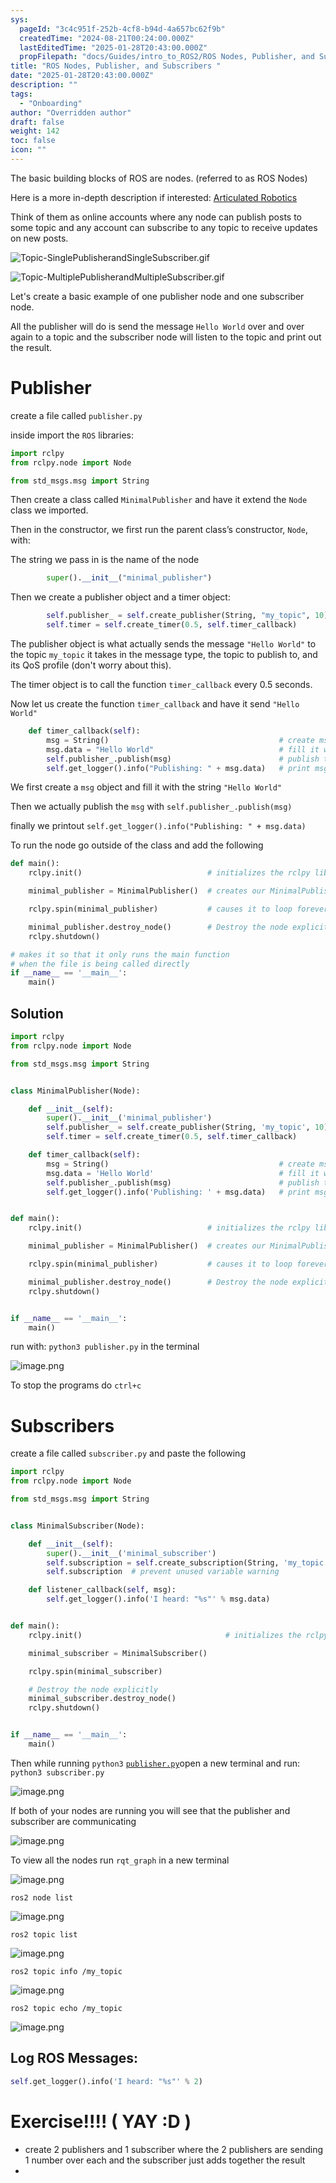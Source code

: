```yaml
---
sys:
  pageId: "3c4c951f-252b-4cf8-b94d-4a657bc62f9b"
  createdTime: "2024-08-21T00:24:00.000Z"
  lastEditedTime: "2025-01-28T20:43:00.000Z"
  propFilepath: "docs/Guides/intro_to_ROS2/ROS Nodes, Publisher, and Subscribers .md"
title: "ROS Nodes, Publisher, and Subscribers "
date: "2025-01-28T20:43:00.000Z"
description: ""
tags:
  - "Onboarding"
author: "Overridden author"
draft: false
weight: 142
toc: false
icon: ""
---
```


The basic building blocks of ROS are nodes. (referred to as ROS Nodes)

Here is a more in-depth description if interested: [Articulated Robotics](https://articulatedrobotics.xyz/tutorials/ready-for-ros/ros-overview#2-nodes)

Think of them as online accounts where any node can publish posts to some topic and any account can subscribe to any topic to receive updates on new posts.

![Topic-SinglePublisherandSingleSubscriber.gif](https://docs.ros.org/en/humble/_images/Topic-SinglePublisherandSingleSubscriber.gif)

![Topic-MultiplePublisherandMultipleSubscriber.gif](https://docs.ros.org/en/humble/_images/Topic-MultiplePublisherandMultipleSubscriber.gif)

Let's create a basic example of one publisher node and one subscriber node.

All the publisher will do is send the message `Hello World` over and over again to a topic and the subscriber node will listen to the topic and print out the result.

# Publisher

create a file called `publisher.py` 

inside import the `ROS` libraries:

```python
import rclpy
from rclpy.node import Node

from std_msgs.msg import String
```

Then create a class called `MinimalPublisher` and have it extend the `Node` class we imported.

Then in the constructor, we first run the parent class’s constructor, `Node`, with:

The string we pass in is the name of the node

```python
        super().__init__("minimal_publisher")
```

Then we create a publisher object and a timer object:

```python
        self.publisher_ = self.create_publisher(String, "my_topic", 10)
        self.timer = self.create_timer(0.5, self.timer_callback)
```

The publisher object is what actually sends the message `"Hello World"` to the topic `my_topic` it takes in the message type, the topic to publish to, and its QoS profile (don't worry about this).

The timer object is to call the function `timer_callback` every 0.5 seconds.

Now let us create the function `timer_callback` and have it send `"Hello World"`

```python
    def timer_callback(self):
        msg = String()                                      # create msg object
        msg.data = "Hello World"                            # fill it with data
        self.publisher_.publish(msg)                        # publish the message
        self.get_logger().info("Publishing: " + msg.data)   # print msg
```

We first create a `msg` object and fill it with the string `"Hello World"`

Then we actually publish the `msg` with `self.publisher_.publish(msg)`

finally we printout `self.get_logger().info("Publishing: " + msg.data)`

To run the node go outside of the class and add the following

```python
def main():
    rclpy.init()                            # initializes the rclpy library

    minimal_publisher = MinimalPublisher()  # creates our MinimalPublisher object

    rclpy.spin(minimal_publisher)           # causes it to loop forever

    minimal_publisher.destroy_node()        # Destroy the node explicitly
    rclpy.shutdown()

# makes it so that it only runs the main function
# when the file is being called directly
if __name__ == '__main__': 
    main()
```

## Solution

```python
import rclpy
from rclpy.node import Node

from std_msgs.msg import String


class MinimalPublisher(Node):

    def __init__(self):
        super().__init__('minimal_publisher')
        self.publisher_ = self.create_publisher(String, 'my_topic', 10)
        self.timer = self.create_timer(0.5, self.timer_callback)

    def timer_callback(self):
        msg = String()                                      # create msg object
        msg.data = 'Hello World'                            # fill it with data
        self.publisher_.publish(msg)                        # publish the message
        self.get_logger().info('Publishing: ' + msg.data)   # print msg


def main():
    rclpy.init()                            # initializes the rclpy library

    minimal_publisher = MinimalPublisher()  # creates our MinimalPublisher object

    rclpy.spin(minimal_publisher)           # causes it to loop forever

    minimal_publisher.destroy_node()        # Destroy the node explicitly
    rclpy.shutdown()


if __name__ == '__main__':
    main()
```

run with: `python3 publisher.py` in the terminal

![image.png](https://prod-files-secure.s3.us-west-2.amazonaws.com/d518164a-d88e-44d1-a4ee-3adb3bd8bce0/9214accb-ad5b-44f1-a31c-b3167c59138b/image.png?X-Amz-Algorithm=AWS4-HMAC-SHA256&X-Amz-Content-Sha256=UNSIGNED-PAYLOAD&X-Amz-Credential=ASIAZI2LB466Y7XDHT4A%2F20250604%2Fus-west-2%2Fs3%2Faws4_request&X-Amz-Date=20250604T230833Z&X-Amz-Expires=3600&X-Amz-Security-Token=IQoJb3JpZ2luX2VjEF4aCXVzLXdlc3QtMiJHMEUCIQCJRH5wzlJ11Oaf0lkzM8Ngl0KZuz9FRoClBJ8j2nRWBAIgWeLGMou%2Fd9u2OdbTRCShZHbi1wsNiFPpq11HwbxTDjAq%2FwMINxAAGgw2Mzc0MjMxODM4MDUiDGgRAwzFgEk4Yf4beCrcA%2F5KTZKA7JYoZT%2BBUAPjTxGjSOd%2Benup0lhpPKnCixR3WPbFImNHqyZ4qZqs9Asm6vn8fc%2BeSTpzjpgCoR%2FKOW3uFwC%2FSBMqDOq9ySOGq8zyNbIci9Ozo0cy%2BzDE5Xnh%2F8a%2Fki20LZNV9tGRuC5qdtiENdK%2BbPppBSVSRIUPQJxTrKpZg2KOF7tKexrPpXLfRzU%2BjoVVSc9VzSqam%2FE%2BaUiBNVCyybhM6htO7wdzWZdNJyEcfD23DfOir8fEHh20Aj9ypSRMV0%2FqiAcNFijVJcIA4tpdqVqEvDH9dfTIxWw4K0FE7Tt1iINTBKGuSjiPaR%2FquxHtYlmkoWnLz8PH5Zr1%2FghKS1fGyA5Xo4A19yN%2F2rwhSsUDAm2gvirYBZqkfjrtyPTUO0jIzbEgjSCb%2BGtX5rhFbjWYmFhs9q2asINVUALOWRCifcultHVPFK7K2r2kz%2FCC0IJKhDDdEk%2BowqNPX4hpFpiwM0pqSt52WiRCaRVFNh5%2FGT0j5nZJLmyB1iZ42FrWYp1HB6cLCe6KEX92rsfULlmp5Y4DVTuee8AwJs8ietU%2BxQFjpIV%2BsVyFJ8S%2B9eNQSBKPL%2BkgDjcu40wXWORnk63JqW9iiO7tVU0uHssVGKF1VMZJYrUTMLCFg8IGOqUBCDsVbb2VZtsgGkXzUXHUwQYq8f7Xmhk3QWYxY0sNVttTVgTF4veeGtPjAqN8mbDPJxudqzIHPwKRiTcA3y72UGjQSqaK9%2FU3b7wCwSWjzAgxfxAVHBNEioRg5ztwS7XHFEtHmC8HgdZPqS8y4ri0aABp57ZzvJZmJ0Whwd0pTruvudFTSE0ExuPT5aT4FQM0fhs3HtxGHP44%2BcoIgnjZKj%2B713J4&X-Amz-Signature=63fe1e7756ad6f55d3732225ba8c941c7fb908ca96b89b15b4d4be8a79381985&X-Amz-SignedHeaders=host&x-id=GetObject)

To stop the programs do `ctrl+c`

# Subscribers

create a file called `subscriber.py` and paste the following

```python
import rclpy
from rclpy.node import Node

from std_msgs.msg import String


class MinimalSubscriber(Node):

    def __init__(self):
        super().__init__('minimal_subscriber')
        self.subscription = self.create_subscription(String, 'my_topic', self.listener_callback, 10)
        self.subscription  # prevent unused variable warning

    def listener_callback(self, msg):
        self.get_logger().info('I heard: "%s"' % msg.data)


def main():
    rclpy.init()                                # initializes the rclpy library

    minimal_subscriber = MinimalSubscriber()

    rclpy.spin(minimal_subscriber)

    # Destroy the node explicitly
    minimal_subscriber.destroy_node()
    rclpy.shutdown()


if __name__ == '__main__':
    main()
```

Then while running `python3` [`publisher.py`](http://publisher.py/)open a new terminal and run: `python3 subscriber.py` 

![image.png](https://prod-files-secure.s3.us-west-2.amazonaws.com/d518164a-d88e-44d1-a4ee-3adb3bd8bce0/611fccf2-c738-4dbd-94e9-98f209092866/image.png?X-Amz-Algorithm=AWS4-HMAC-SHA256&X-Amz-Content-Sha256=UNSIGNED-PAYLOAD&X-Amz-Credential=ASIAZI2LB466Y7XDHT4A%2F20250604%2Fus-west-2%2Fs3%2Faws4_request&X-Amz-Date=20250604T230833Z&X-Amz-Expires=3600&X-Amz-Security-Token=IQoJb3JpZ2luX2VjEF4aCXVzLXdlc3QtMiJHMEUCIQCJRH5wzlJ11Oaf0lkzM8Ngl0KZuz9FRoClBJ8j2nRWBAIgWeLGMou%2Fd9u2OdbTRCShZHbi1wsNiFPpq11HwbxTDjAq%2FwMINxAAGgw2Mzc0MjMxODM4MDUiDGgRAwzFgEk4Yf4beCrcA%2F5KTZKA7JYoZT%2BBUAPjTxGjSOd%2Benup0lhpPKnCixR3WPbFImNHqyZ4qZqs9Asm6vn8fc%2BeSTpzjpgCoR%2FKOW3uFwC%2FSBMqDOq9ySOGq8zyNbIci9Ozo0cy%2BzDE5Xnh%2F8a%2Fki20LZNV9tGRuC5qdtiENdK%2BbPppBSVSRIUPQJxTrKpZg2KOF7tKexrPpXLfRzU%2BjoVVSc9VzSqam%2FE%2BaUiBNVCyybhM6htO7wdzWZdNJyEcfD23DfOir8fEHh20Aj9ypSRMV0%2FqiAcNFijVJcIA4tpdqVqEvDH9dfTIxWw4K0FE7Tt1iINTBKGuSjiPaR%2FquxHtYlmkoWnLz8PH5Zr1%2FghKS1fGyA5Xo4A19yN%2F2rwhSsUDAm2gvirYBZqkfjrtyPTUO0jIzbEgjSCb%2BGtX5rhFbjWYmFhs9q2asINVUALOWRCifcultHVPFK7K2r2kz%2FCC0IJKhDDdEk%2BowqNPX4hpFpiwM0pqSt52WiRCaRVFNh5%2FGT0j5nZJLmyB1iZ42FrWYp1HB6cLCe6KEX92rsfULlmp5Y4DVTuee8AwJs8ietU%2BxQFjpIV%2BsVyFJ8S%2B9eNQSBKPL%2BkgDjcu40wXWORnk63JqW9iiO7tVU0uHssVGKF1VMZJYrUTMLCFg8IGOqUBCDsVbb2VZtsgGkXzUXHUwQYq8f7Xmhk3QWYxY0sNVttTVgTF4veeGtPjAqN8mbDPJxudqzIHPwKRiTcA3y72UGjQSqaK9%2FU3b7wCwSWjzAgxfxAVHBNEioRg5ztwS7XHFEtHmC8HgdZPqS8y4ri0aABp57ZzvJZmJ0Whwd0pTruvudFTSE0ExuPT5aT4FQM0fhs3HtxGHP44%2BcoIgnjZKj%2B713J4&X-Amz-Signature=d69ec1e15224e41fce26b08271cc5b3a5c1307a08facc81976669c8b25ce8245&X-Amz-SignedHeaders=host&x-id=GetObject)

If both of your nodes are running you will see that the publisher and subscriber are communicating

![image.png](https://prod-files-secure.s3.us-west-2.amazonaws.com/d518164a-d88e-44d1-a4ee-3adb3bd8bce0/eea428b5-1cf0-43bb-a30b-81cbaf6c5c78/image.png?X-Amz-Algorithm=AWS4-HMAC-SHA256&X-Amz-Content-Sha256=UNSIGNED-PAYLOAD&X-Amz-Credential=ASIAZI2LB466Y7XDHT4A%2F20250604%2Fus-west-2%2Fs3%2Faws4_request&X-Amz-Date=20250604T230833Z&X-Amz-Expires=3600&X-Amz-Security-Token=IQoJb3JpZ2luX2VjEF4aCXVzLXdlc3QtMiJHMEUCIQCJRH5wzlJ11Oaf0lkzM8Ngl0KZuz9FRoClBJ8j2nRWBAIgWeLGMou%2Fd9u2OdbTRCShZHbi1wsNiFPpq11HwbxTDjAq%2FwMINxAAGgw2Mzc0MjMxODM4MDUiDGgRAwzFgEk4Yf4beCrcA%2F5KTZKA7JYoZT%2BBUAPjTxGjSOd%2Benup0lhpPKnCixR3WPbFImNHqyZ4qZqs9Asm6vn8fc%2BeSTpzjpgCoR%2FKOW3uFwC%2FSBMqDOq9ySOGq8zyNbIci9Ozo0cy%2BzDE5Xnh%2F8a%2Fki20LZNV9tGRuC5qdtiENdK%2BbPppBSVSRIUPQJxTrKpZg2KOF7tKexrPpXLfRzU%2BjoVVSc9VzSqam%2FE%2BaUiBNVCyybhM6htO7wdzWZdNJyEcfD23DfOir8fEHh20Aj9ypSRMV0%2FqiAcNFijVJcIA4tpdqVqEvDH9dfTIxWw4K0FE7Tt1iINTBKGuSjiPaR%2FquxHtYlmkoWnLz8PH5Zr1%2FghKS1fGyA5Xo4A19yN%2F2rwhSsUDAm2gvirYBZqkfjrtyPTUO0jIzbEgjSCb%2BGtX5rhFbjWYmFhs9q2asINVUALOWRCifcultHVPFK7K2r2kz%2FCC0IJKhDDdEk%2BowqNPX4hpFpiwM0pqSt52WiRCaRVFNh5%2FGT0j5nZJLmyB1iZ42FrWYp1HB6cLCe6KEX92rsfULlmp5Y4DVTuee8AwJs8ietU%2BxQFjpIV%2BsVyFJ8S%2B9eNQSBKPL%2BkgDjcu40wXWORnk63JqW9iiO7tVU0uHssVGKF1VMZJYrUTMLCFg8IGOqUBCDsVbb2VZtsgGkXzUXHUwQYq8f7Xmhk3QWYxY0sNVttTVgTF4veeGtPjAqN8mbDPJxudqzIHPwKRiTcA3y72UGjQSqaK9%2FU3b7wCwSWjzAgxfxAVHBNEioRg5ztwS7XHFEtHmC8HgdZPqS8y4ri0aABp57ZzvJZmJ0Whwd0pTruvudFTSE0ExuPT5aT4FQM0fhs3HtxGHP44%2BcoIgnjZKj%2B713J4&X-Amz-Signature=f602d95523aa7718d5ded9c8bf6ee73d4304b8eb5d2501af1783a5cca68c8457&X-Amz-SignedHeaders=host&x-id=GetObject)

To view all the nodes run `rqt_graph` in a new terminal

![image.png](https://prod-files-secure.s3.us-west-2.amazonaws.com/d518164a-d88e-44d1-a4ee-3adb3bd8bce0/1d98e964-4318-4d62-b5c4-8c8f78368598/image.png?X-Amz-Algorithm=AWS4-HMAC-SHA256&X-Amz-Content-Sha256=UNSIGNED-PAYLOAD&X-Amz-Credential=ASIAZI2LB466Y7XDHT4A%2F20250604%2Fus-west-2%2Fs3%2Faws4_request&X-Amz-Date=20250604T230833Z&X-Amz-Expires=3600&X-Amz-Security-Token=IQoJb3JpZ2luX2VjEF4aCXVzLXdlc3QtMiJHMEUCIQCJRH5wzlJ11Oaf0lkzM8Ngl0KZuz9FRoClBJ8j2nRWBAIgWeLGMou%2Fd9u2OdbTRCShZHbi1wsNiFPpq11HwbxTDjAq%2FwMINxAAGgw2Mzc0MjMxODM4MDUiDGgRAwzFgEk4Yf4beCrcA%2F5KTZKA7JYoZT%2BBUAPjTxGjSOd%2Benup0lhpPKnCixR3WPbFImNHqyZ4qZqs9Asm6vn8fc%2BeSTpzjpgCoR%2FKOW3uFwC%2FSBMqDOq9ySOGq8zyNbIci9Ozo0cy%2BzDE5Xnh%2F8a%2Fki20LZNV9tGRuC5qdtiENdK%2BbPppBSVSRIUPQJxTrKpZg2KOF7tKexrPpXLfRzU%2BjoVVSc9VzSqam%2FE%2BaUiBNVCyybhM6htO7wdzWZdNJyEcfD23DfOir8fEHh20Aj9ypSRMV0%2FqiAcNFijVJcIA4tpdqVqEvDH9dfTIxWw4K0FE7Tt1iINTBKGuSjiPaR%2FquxHtYlmkoWnLz8PH5Zr1%2FghKS1fGyA5Xo4A19yN%2F2rwhSsUDAm2gvirYBZqkfjrtyPTUO0jIzbEgjSCb%2BGtX5rhFbjWYmFhs9q2asINVUALOWRCifcultHVPFK7K2r2kz%2FCC0IJKhDDdEk%2BowqNPX4hpFpiwM0pqSt52WiRCaRVFNh5%2FGT0j5nZJLmyB1iZ42FrWYp1HB6cLCe6KEX92rsfULlmp5Y4DVTuee8AwJs8ietU%2BxQFjpIV%2BsVyFJ8S%2B9eNQSBKPL%2BkgDjcu40wXWORnk63JqW9iiO7tVU0uHssVGKF1VMZJYrUTMLCFg8IGOqUBCDsVbb2VZtsgGkXzUXHUwQYq8f7Xmhk3QWYxY0sNVttTVgTF4veeGtPjAqN8mbDPJxudqzIHPwKRiTcA3y72UGjQSqaK9%2FU3b7wCwSWjzAgxfxAVHBNEioRg5ztwS7XHFEtHmC8HgdZPqS8y4ri0aABp57ZzvJZmJ0Whwd0pTruvudFTSE0ExuPT5aT4FQM0fhs3HtxGHP44%2BcoIgnjZKj%2B713J4&X-Amz-Signature=bb8f7ce41489bc253c833ec709239fdaa6e9ed4a640a8fc5cc6543b1ed6a2308&X-Amz-SignedHeaders=host&x-id=GetObject)

`ros2 node list`

![image.png](https://prod-files-secure.s3.us-west-2.amazonaws.com/d518164a-d88e-44d1-a4ee-3adb3bd8bce0/680ac8cf-e6d9-4164-9ece-5b9a6fccffee/image.png?X-Amz-Algorithm=AWS4-HMAC-SHA256&X-Amz-Content-Sha256=UNSIGNED-PAYLOAD&X-Amz-Credential=ASIAZI2LB466Y7XDHT4A%2F20250604%2Fus-west-2%2Fs3%2Faws4_request&X-Amz-Date=20250604T230833Z&X-Amz-Expires=3600&X-Amz-Security-Token=IQoJb3JpZ2luX2VjEF4aCXVzLXdlc3QtMiJHMEUCIQCJRH5wzlJ11Oaf0lkzM8Ngl0KZuz9FRoClBJ8j2nRWBAIgWeLGMou%2Fd9u2OdbTRCShZHbi1wsNiFPpq11HwbxTDjAq%2FwMINxAAGgw2Mzc0MjMxODM4MDUiDGgRAwzFgEk4Yf4beCrcA%2F5KTZKA7JYoZT%2BBUAPjTxGjSOd%2Benup0lhpPKnCixR3WPbFImNHqyZ4qZqs9Asm6vn8fc%2BeSTpzjpgCoR%2FKOW3uFwC%2FSBMqDOq9ySOGq8zyNbIci9Ozo0cy%2BzDE5Xnh%2F8a%2Fki20LZNV9tGRuC5qdtiENdK%2BbPppBSVSRIUPQJxTrKpZg2KOF7tKexrPpXLfRzU%2BjoVVSc9VzSqam%2FE%2BaUiBNVCyybhM6htO7wdzWZdNJyEcfD23DfOir8fEHh20Aj9ypSRMV0%2FqiAcNFijVJcIA4tpdqVqEvDH9dfTIxWw4K0FE7Tt1iINTBKGuSjiPaR%2FquxHtYlmkoWnLz8PH5Zr1%2FghKS1fGyA5Xo4A19yN%2F2rwhSsUDAm2gvirYBZqkfjrtyPTUO0jIzbEgjSCb%2BGtX5rhFbjWYmFhs9q2asINVUALOWRCifcultHVPFK7K2r2kz%2FCC0IJKhDDdEk%2BowqNPX4hpFpiwM0pqSt52WiRCaRVFNh5%2FGT0j5nZJLmyB1iZ42FrWYp1HB6cLCe6KEX92rsfULlmp5Y4DVTuee8AwJs8ietU%2BxQFjpIV%2BsVyFJ8S%2B9eNQSBKPL%2BkgDjcu40wXWORnk63JqW9iiO7tVU0uHssVGKF1VMZJYrUTMLCFg8IGOqUBCDsVbb2VZtsgGkXzUXHUwQYq8f7Xmhk3QWYxY0sNVttTVgTF4veeGtPjAqN8mbDPJxudqzIHPwKRiTcA3y72UGjQSqaK9%2FU3b7wCwSWjzAgxfxAVHBNEioRg5ztwS7XHFEtHmC8HgdZPqS8y4ri0aABp57ZzvJZmJ0Whwd0pTruvudFTSE0ExuPT5aT4FQM0fhs3HtxGHP44%2BcoIgnjZKj%2B713J4&X-Amz-Signature=e85a49b3107731639b3c40e4a1d2e98b383062e3bebcf2724a5a13b45a268f4f&X-Amz-SignedHeaders=host&x-id=GetObject)

`ros2 topic list`

![image.png](https://prod-files-secure.s3.us-west-2.amazonaws.com/d518164a-d88e-44d1-a4ee-3adb3bd8bce0/eee2ebe1-27ef-4a4a-96fb-2ca54126fb29/image.png?X-Amz-Algorithm=AWS4-HMAC-SHA256&X-Amz-Content-Sha256=UNSIGNED-PAYLOAD&X-Amz-Credential=ASIAZI2LB466Y7XDHT4A%2F20250604%2Fus-west-2%2Fs3%2Faws4_request&X-Amz-Date=20250604T230833Z&X-Amz-Expires=3600&X-Amz-Security-Token=IQoJb3JpZ2luX2VjEF4aCXVzLXdlc3QtMiJHMEUCIQCJRH5wzlJ11Oaf0lkzM8Ngl0KZuz9FRoClBJ8j2nRWBAIgWeLGMou%2Fd9u2OdbTRCShZHbi1wsNiFPpq11HwbxTDjAq%2FwMINxAAGgw2Mzc0MjMxODM4MDUiDGgRAwzFgEk4Yf4beCrcA%2F5KTZKA7JYoZT%2BBUAPjTxGjSOd%2Benup0lhpPKnCixR3WPbFImNHqyZ4qZqs9Asm6vn8fc%2BeSTpzjpgCoR%2FKOW3uFwC%2FSBMqDOq9ySOGq8zyNbIci9Ozo0cy%2BzDE5Xnh%2F8a%2Fki20LZNV9tGRuC5qdtiENdK%2BbPppBSVSRIUPQJxTrKpZg2KOF7tKexrPpXLfRzU%2BjoVVSc9VzSqam%2FE%2BaUiBNVCyybhM6htO7wdzWZdNJyEcfD23DfOir8fEHh20Aj9ypSRMV0%2FqiAcNFijVJcIA4tpdqVqEvDH9dfTIxWw4K0FE7Tt1iINTBKGuSjiPaR%2FquxHtYlmkoWnLz8PH5Zr1%2FghKS1fGyA5Xo4A19yN%2F2rwhSsUDAm2gvirYBZqkfjrtyPTUO0jIzbEgjSCb%2BGtX5rhFbjWYmFhs9q2asINVUALOWRCifcultHVPFK7K2r2kz%2FCC0IJKhDDdEk%2BowqNPX4hpFpiwM0pqSt52WiRCaRVFNh5%2FGT0j5nZJLmyB1iZ42FrWYp1HB6cLCe6KEX92rsfULlmp5Y4DVTuee8AwJs8ietU%2BxQFjpIV%2BsVyFJ8S%2B9eNQSBKPL%2BkgDjcu40wXWORnk63JqW9iiO7tVU0uHssVGKF1VMZJYrUTMLCFg8IGOqUBCDsVbb2VZtsgGkXzUXHUwQYq8f7Xmhk3QWYxY0sNVttTVgTF4veeGtPjAqN8mbDPJxudqzIHPwKRiTcA3y72UGjQSqaK9%2FU3b7wCwSWjzAgxfxAVHBNEioRg5ztwS7XHFEtHmC8HgdZPqS8y4ri0aABp57ZzvJZmJ0Whwd0pTruvudFTSE0ExuPT5aT4FQM0fhs3HtxGHP44%2BcoIgnjZKj%2B713J4&X-Amz-Signature=345cdb9696d000cb70f5597482475cf72700ceb1cde0e8913bc92d525ea5ce50&X-Amz-SignedHeaders=host&x-id=GetObject)

`ros2 topic info /my_topic`

![image.png](https://prod-files-secure.s3.us-west-2.amazonaws.com/d518164a-d88e-44d1-a4ee-3adb3bd8bce0/6288ef12-cb9e-406f-b9eb-65feed3a9011/image.png?X-Amz-Algorithm=AWS4-HMAC-SHA256&X-Amz-Content-Sha256=UNSIGNED-PAYLOAD&X-Amz-Credential=ASIAZI2LB466Y7XDHT4A%2F20250604%2Fus-west-2%2Fs3%2Faws4_request&X-Amz-Date=20250604T230833Z&X-Amz-Expires=3600&X-Amz-Security-Token=IQoJb3JpZ2luX2VjEF4aCXVzLXdlc3QtMiJHMEUCIQCJRH5wzlJ11Oaf0lkzM8Ngl0KZuz9FRoClBJ8j2nRWBAIgWeLGMou%2Fd9u2OdbTRCShZHbi1wsNiFPpq11HwbxTDjAq%2FwMINxAAGgw2Mzc0MjMxODM4MDUiDGgRAwzFgEk4Yf4beCrcA%2F5KTZKA7JYoZT%2BBUAPjTxGjSOd%2Benup0lhpPKnCixR3WPbFImNHqyZ4qZqs9Asm6vn8fc%2BeSTpzjpgCoR%2FKOW3uFwC%2FSBMqDOq9ySOGq8zyNbIci9Ozo0cy%2BzDE5Xnh%2F8a%2Fki20LZNV9tGRuC5qdtiENdK%2BbPppBSVSRIUPQJxTrKpZg2KOF7tKexrPpXLfRzU%2BjoVVSc9VzSqam%2FE%2BaUiBNVCyybhM6htO7wdzWZdNJyEcfD23DfOir8fEHh20Aj9ypSRMV0%2FqiAcNFijVJcIA4tpdqVqEvDH9dfTIxWw4K0FE7Tt1iINTBKGuSjiPaR%2FquxHtYlmkoWnLz8PH5Zr1%2FghKS1fGyA5Xo4A19yN%2F2rwhSsUDAm2gvirYBZqkfjrtyPTUO0jIzbEgjSCb%2BGtX5rhFbjWYmFhs9q2asINVUALOWRCifcultHVPFK7K2r2kz%2FCC0IJKhDDdEk%2BowqNPX4hpFpiwM0pqSt52WiRCaRVFNh5%2FGT0j5nZJLmyB1iZ42FrWYp1HB6cLCe6KEX92rsfULlmp5Y4DVTuee8AwJs8ietU%2BxQFjpIV%2BsVyFJ8S%2B9eNQSBKPL%2BkgDjcu40wXWORnk63JqW9iiO7tVU0uHssVGKF1VMZJYrUTMLCFg8IGOqUBCDsVbb2VZtsgGkXzUXHUwQYq8f7Xmhk3QWYxY0sNVttTVgTF4veeGtPjAqN8mbDPJxudqzIHPwKRiTcA3y72UGjQSqaK9%2FU3b7wCwSWjzAgxfxAVHBNEioRg5ztwS7XHFEtHmC8HgdZPqS8y4ri0aABp57ZzvJZmJ0Whwd0pTruvudFTSE0ExuPT5aT4FQM0fhs3HtxGHP44%2BcoIgnjZKj%2B713J4&X-Amz-Signature=21c83649ffa581bd0fa5b598a82d663f41fc65032f964ef95baa32922a0f4417&X-Amz-SignedHeaders=host&x-id=GetObject)

`ros2 topic echo /my_topic`

![image.png](https://prod-files-secure.s3.us-west-2.amazonaws.com/d518164a-d88e-44d1-a4ee-3adb3bd8bce0/0a6fcb4d-422d-4a6c-a803-749ef4adf2c6/image.png?X-Amz-Algorithm=AWS4-HMAC-SHA256&X-Amz-Content-Sha256=UNSIGNED-PAYLOAD&X-Amz-Credential=ASIAZI2LB466Y7XDHT4A%2F20250604%2Fus-west-2%2Fs3%2Faws4_request&X-Amz-Date=20250604T230833Z&X-Amz-Expires=3600&X-Amz-Security-Token=IQoJb3JpZ2luX2VjEF4aCXVzLXdlc3QtMiJHMEUCIQCJRH5wzlJ11Oaf0lkzM8Ngl0KZuz9FRoClBJ8j2nRWBAIgWeLGMou%2Fd9u2OdbTRCShZHbi1wsNiFPpq11HwbxTDjAq%2FwMINxAAGgw2Mzc0MjMxODM4MDUiDGgRAwzFgEk4Yf4beCrcA%2F5KTZKA7JYoZT%2BBUAPjTxGjSOd%2Benup0lhpPKnCixR3WPbFImNHqyZ4qZqs9Asm6vn8fc%2BeSTpzjpgCoR%2FKOW3uFwC%2FSBMqDOq9ySOGq8zyNbIci9Ozo0cy%2BzDE5Xnh%2F8a%2Fki20LZNV9tGRuC5qdtiENdK%2BbPppBSVSRIUPQJxTrKpZg2KOF7tKexrPpXLfRzU%2BjoVVSc9VzSqam%2FE%2BaUiBNVCyybhM6htO7wdzWZdNJyEcfD23DfOir8fEHh20Aj9ypSRMV0%2FqiAcNFijVJcIA4tpdqVqEvDH9dfTIxWw4K0FE7Tt1iINTBKGuSjiPaR%2FquxHtYlmkoWnLz8PH5Zr1%2FghKS1fGyA5Xo4A19yN%2F2rwhSsUDAm2gvirYBZqkfjrtyPTUO0jIzbEgjSCb%2BGtX5rhFbjWYmFhs9q2asINVUALOWRCifcultHVPFK7K2r2kz%2FCC0IJKhDDdEk%2BowqNPX4hpFpiwM0pqSt52WiRCaRVFNh5%2FGT0j5nZJLmyB1iZ42FrWYp1HB6cLCe6KEX92rsfULlmp5Y4DVTuee8AwJs8ietU%2BxQFjpIV%2BsVyFJ8S%2B9eNQSBKPL%2BkgDjcu40wXWORnk63JqW9iiO7tVU0uHssVGKF1VMZJYrUTMLCFg8IGOqUBCDsVbb2VZtsgGkXzUXHUwQYq8f7Xmhk3QWYxY0sNVttTVgTF4veeGtPjAqN8mbDPJxudqzIHPwKRiTcA3y72UGjQSqaK9%2FU3b7wCwSWjzAgxfxAVHBNEioRg5ztwS7XHFEtHmC8HgdZPqS8y4ri0aABp57ZzvJZmJ0Whwd0pTruvudFTSE0ExuPT5aT4FQM0fhs3HtxGHP44%2BcoIgnjZKj%2B713J4&X-Amz-Signature=e236a169c2348ad5ff9f399b7f55a7359d4ab23a3039aff7ace95f5b5b5558c8&X-Amz-SignedHeaders=host&x-id=GetObject)

## Log ROS Messages:

```python
self.get_logger().info('I heard: "%s"' % 2)
```

# Exercise!!!! ( YAY :D )

- create 2 publishers and 1 subscriber where the 2 publishers are sending 1 number over each and the subscriber just adds together the result
- 
